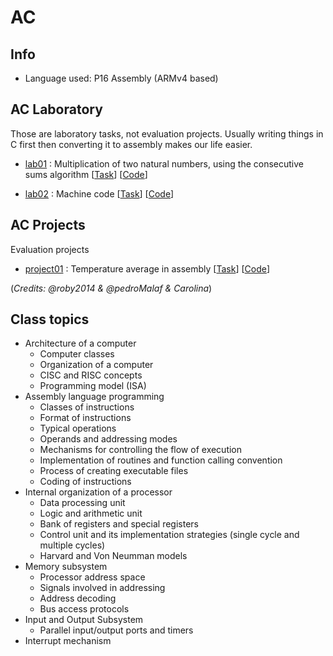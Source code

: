 # AC

## Info
* Language used: P16 Assembly (ARMv4 based)

## AC Laboratory
Those are laboratory tasks, not evaluation projects.
Usually writing things in C first then converting it to assembly makes our life easier.

* [lab01](https://github.com/roby2014/isel-projects/tree/master/AC/lab01/) : Multiplication of two natural numbers, using the consecutive sums algorithm [[Task](https://github.com/roby2014/isel-projects/tree/master/AC/lab01/ac_lab01.pdf)] [[Code](https://github.com/roby2014/isel-projects/tree/master/AC/lab01/)]

* [lab02](https://github.com/roby2014/isel-projects/tree/master/AC/lab02/) : Machine code [[Task](https://github.com/roby2014/isel-projects/tree/master/AC/lab01/ac_lab02.pdf)] [[Code](https://github.com/roby2014/isel-projects/tree/master/AC/lab02/)]

## AC Projects
Evaluation projects

* [project01](https://github.com/roby2014/isel-projects/tree/master/AC/project01/) : Temperature average in assembly 
[[Task](https://github.com/roby2014/isel-projects/tree/master/AC/project01/ac_trab01.pdf)] 
[[Code](https://github.com/roby2014/isel-projects/tree/master/AC/project01/main.S)]

(*Credits: @roby2014 & @pedroMalaf & Carolina*)

## Class topics
* Architecture of a computer
    - Computer classes
    - Organization of a computer
    - CISC and RISC concepts
    - Programming model (ISA)
* Assembly language programming
    - Classes of instructions
    - Format of instructions
    - Typical operations
    - Operands and addressing modes
    - Mechanisms for controlling the flow of execution
    - Implementation of routines and function calling convention
    - Process of creating executable files
    - Coding of instructions
* Internal organization of a processor
    - Data processing unit
    - Logic and arithmetic unit
    - Bank of registers and special registers
    - Control unit and its implementation strategies (single cycle and multiple cycles)
    - Harvard and Von Neumman models
* Memory subsystem
    - Processor address space
    - Signals involved in addressing
    - Address decoding 
    - Bus access protocols
* Input and Output Subsystem
    - Parallel input/output ports and timers
* Interrupt mechanism

